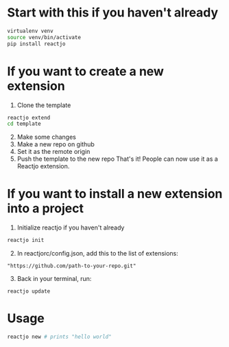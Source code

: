 # Start with this if you haven't already

```bash
virtualenv venv
source venv/bin/activate
pip install reactjo
```

# If you want to create a new extension 

1. Clone the template
```bash
reactjo extend
cd template
```

2. Make some changes
3. Make a new repo on github
4. Set it as the remote origin
5. Push the template to the new repo
That's it! People can now use it as a Reactjo extension.

# If you want to install a new extension into a project

1. Initialize reactjo if you haven't already
```bash
reactjo init
```

2. In reactjorc/config.json, add this to the list of extensions:

```
"https://github.com/path-to-your-repo.git"
```

3. Back in your terminal, run:
```
reactjo update
```

# Usage

```bash
reactjo new # prints "hello world"
```
